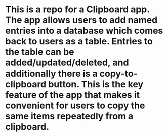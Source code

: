 # This is a repo for a Clipboard app. The app allows users to add named entries into a database which comes back to users as a table. Entries to the table can be added/updated/deleted, and additionally there is a copy-to-clipboard button. This is the key feature of the app that makes it convenient for users to copy the same items repeatedly from a clipboard.
